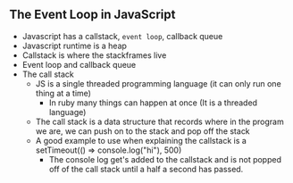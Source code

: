 ## The Event Loop in JavaScript
* Javascript has a callstack, `event loop`, callback queue
* Javascript runtime is a heap
* Callstack is where the stackframes live
* Event loop and callback queue
* The call stack
  * JS is a single threaded programming language (it can only run one thing at a time)
    * In ruby many things can happen at once (It is a threaded language)
  * The call stack is a data structure that records where in the program we are, we can push on to the stack and pop off the stack
  * A good example to use when explaining the callstack is a setTimeout(() => console.log("hi"), 500)
    * The console log get's added to the callstack and is not popped off of the call stack until a half a second has passed.